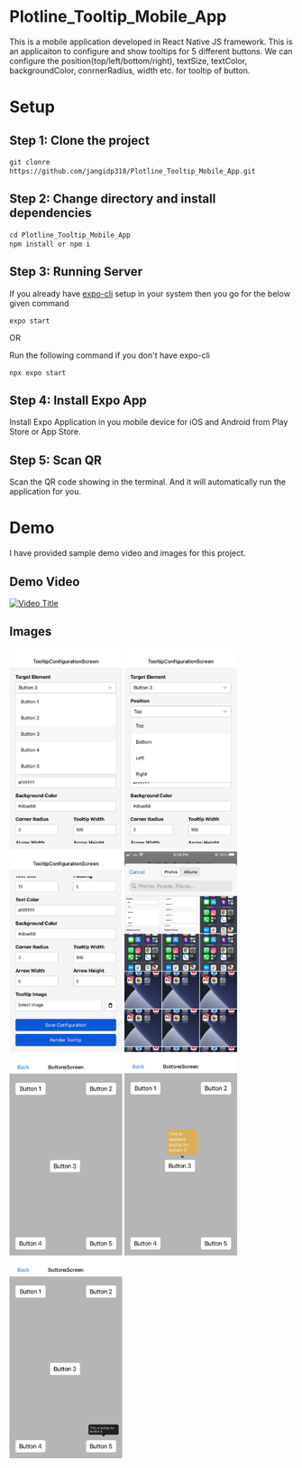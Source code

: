 # Plotline_Tooltip_Mobile_App

This is a mobile application developed in React Native JS framework. This is an applicaiton to configure and show tooltips for 5 different buttons. We can configure the position(top/left/bottom/right), textSize, textColor, backgroundColor, conrnerRadius, width etc. for tooltip of button.

# Setup 

## Step 1: Clone the project

```
git clonre https://github.com/jangidp318/Plotline_Tooltip_Mobile_App.git
```

## Step 2: Change directory and install dependencies
```
cd Plotline_Tooltip_Mobile_App
npm install or npm i
```

## Step 3: Running Server
If you already have [expo-cli](https://reactnative.dev/docs/environment-setup) setup in your system then you go for the below given command
```
expo start
```

OR

Run the following command if you don't have expo-cli
```
npx expo start
```

## Step 4: Install Expo App
Install Expo Application in you mobile device for iOS and Android from Play Store or App Store.

## Step 5: Scan QR
Scan the QR code showing in the terminal. And it will automatically run the application for you.


# Demo
I have provided sample demo video and images for this project.

## Demo Video
[![Video Title](https://img.youtube.com/vi/VIDEO_ID/0.jpg)](https://youtu.be/-TCjrT_kKa0)


## Images
<p float="left">
<img src="/media/img1.jpg" style="width:200px; height:flex">
<img src="/media/img2.jpg" style="width:200px; height:flex">
<img src="/media/img3.jpg" style="width:200px; height:flex">
<img src="/media/img4.jpg" style="width:200px; height:flex">
<img src="/media/img5.jpg" style="width:200px; height:flex">
<img src="/media/img6.jpg" style="width:200px; height:flex">
<img src="/media/img7.jpg" style="width:200px; height:flex">
</p>

